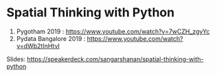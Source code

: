 # Spatial Thinking with Python

1) Pygotham 2019 : https://www.youtube.com/watch?v=7wCZH_zgyYc
2) Pydata Bangalore 2019 : https://www.youtube.com/watch?v=dWb2tInHtvI   

Slides: https://speakerdeck.com/sangarshanan/spatial-thinking-with-python

